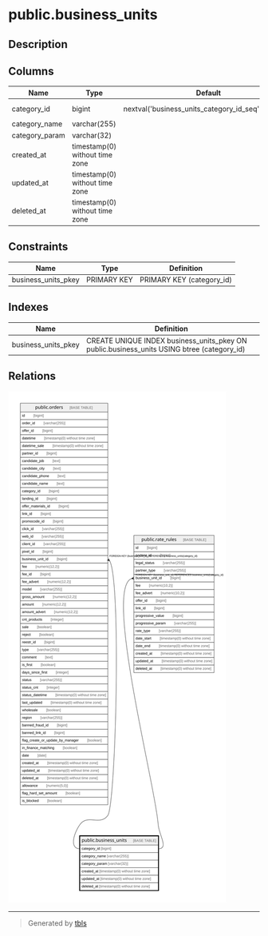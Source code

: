 # public.business_units

## Description

## Columns

| Name | Type | Default | Nullable | Children | Parents | Comment |
| ---- | ---- | ------- | -------- | -------- | ------- | ------- |
| category_id | bigint | nextval('business_units_category_id_seq'::regclass) | false | [public.orders](public.orders.md) [public.rate_rules](public.rate_rules.md) |  |  |
| category_name | varchar(255) |  | true |  |  |  |
| category_param | varchar(32) |  | true |  |  |  |
| created_at | timestamp(0) without time zone |  | true |  |  |  |
| updated_at | timestamp(0) without time zone |  | true |  |  |  |
| deleted_at | timestamp(0) without time zone |  | true |  |  |  |

## Constraints

| Name | Type | Definition |
| ---- | ---- | ---------- |
| business_units_pkey | PRIMARY KEY | PRIMARY KEY (category_id) |

## Indexes

| Name | Definition |
| ---- | ---------- |
| business_units_pkey | CREATE UNIQUE INDEX business_units_pkey ON public.business_units USING btree (category_id) |

## Relations

![er](public.business_units.svg)

---

> Generated by [tbls](https://github.com/k1LoW/tbls)

